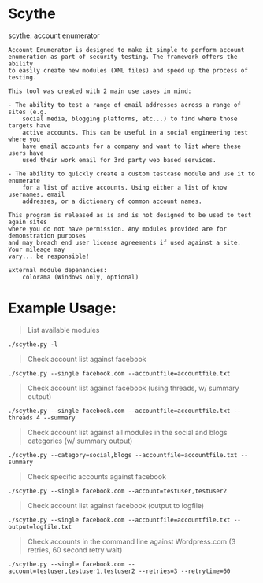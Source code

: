 Scythe
======

scythe: account enumerator

    Account Enumerator is designed to make it simple to perform account
    enumeration as part of security testing. The framework offers the ability
    to easily create new modules (XML files) and speed up the process of testing.

    This tool was created with 2 main use cases in mind:

    - The ability to test a range of email addresses across a range of sites (e.g.
        social media, blogging platforms, etc...) to find where those targets have
        active accounts. This can be useful in a social engineering test where you
        have email accounts for a company and want to list where these users have
        used their work email for 3rd party web based services.

    - The ability to quickly create a custom testcase module and use it to enumerate
        for a list of active accounts. Using either a list of know usernames, email
        addresses, or a dictionary of common account names.

    This program is released as is and is not designed to be used to test again sites
    where you do not have permission. Any modules provided are for demonstration purposes
    and may breach end user license agreements if used against a site. Your mileage may
    vary... be responsible!

    External module depenancies:
        colorama (Windows only, optional)

Example Usage:
==============

> List available modules

    ./scythe.py -l

> Check account list against facebook

    ./scythe.py --single facebook.com --accountfile=accountfile.txt

> Check account list against facebook (using threads, w/ summary output)

    ./scythe.py --single facebook.com --accountfile=accountfile.txt --threads 4 --summary

> Check account list against all modules in the social and blogs categories (w/ summary output)

    ./scythe.py --category=social,blogs --accountfile=accountfile.txt --summary

> Check specific accounts against facebook

    ./scythe.py --single facebook.com --account=testuser,testuser2

> Check account list against facebook (output to logfile)

    ./scythe.py --single facebook.com --accountfile=accountfile.txt --output=logfile.txt
    
> Check accounts in the command line against Wordpress.com (3 retries, 60 second retry wait)

    ./scythe.py --single facebook.com --account=testuser,testuser1,testuser2 --retries=3 --retrytime=60
